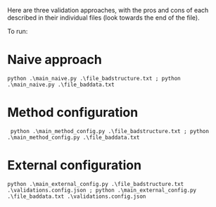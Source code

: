 Here are three validation approaches, with the pros and cons of each described in their individual files
(look towards the end of the file).

To run:

# Naive approach

`python .\main_naive.py .\file_badstructure.txt ; python .\main_naive.py .\file_baddata.txt`

# Method configuration

` python .\main_method_config.py .\file_badstructure.txt ; python .\main_method_config.py .\file_baddata.txt`

# External configuration

`python .\main_external_config.py .\file_badstructure.txt .\validations.config.json ; python .\main_external_config.py .\file_baddata.txt .\validations.config.json`